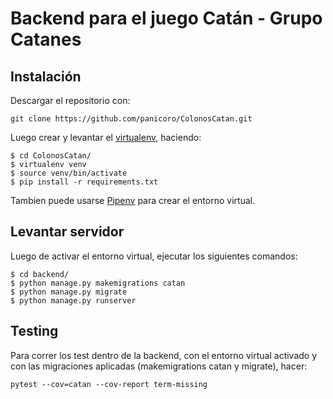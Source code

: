 # Backend para el juego Catán - Grupo Catanes 

## Instalación

Descargar el repositorio con:

```
git clone https://github.com/panicoro/ColonosCatan.git
```

Luego crear y levantar el [virtualenv](https://virtualenv.pypa.io/en/stable/), 
haciendo:

```
$ cd ColonosCatan/
$ virtualenv venv
$ source venv/bin/activate
$ pip install -r requirements.txt
```

Tambien puede usarse [Pipenv](https://pipenv-es.readthedocs.io/es/latest/) para
crear el entorno virtual.

## Levantar servidor

Luego de activar el entorno virtual, ejecutar los siguientes comandos:

```
$ cd backend/
$ python manage.py makemigrations catan
$ python manage.py migrate
$ python manage.py runserver
```

## Testing

Para correr los test dentro de la backend, con el entorno virtual activado y 
con las migraciones aplicadas (makemigrations catan y migrate), 
hacer:

```
pytest --cov=catan --cov-report term-missing
```
